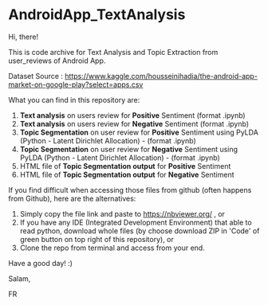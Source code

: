 # AndroidApp_TextAnalysis


Hi, there!

This is code archive for Text Analysis and Topic Extraction from user_reviews of Android App. 

Dataset Source : https://www.kaggle.com/housseinihadia/the-android-app-market-on-google-play?select=apps.csv

What you can find in this repository are:
1. <b>Text analysis</b> on users review for <b>Positive</b> Sentiment (format .ipynb)
2. <b>Text analysis</b> on users review for <b>Negative</b> Sentiment (format .ipynb)
3. <b>Topic Segmentation</b> on user review for <b>Positive</b> Sentiment using PyLDA (Python - Latent Dirichlet Allocation) - (format .ipynb)
4. <b>Topic Segmentation</b> on user review for <b>Negative</b> Sentiment using PyLDA (Python - Latent Dirichlet Allocation) - (format .ipynb)
5. HTML file of <b>Topic Segmentation output</b> for <b>Positive</b> Sentiment
6. HTML file of <b>Topic Segmentation output</b> for <b>Negative</b> Sentiment

If you find difficult when accessing those files from github (often happens from Github), here are the alternatives:
1. Simply copy the file link and paste to https://nbviewer.org/ , or
2. If you have any IDE (Integrated Development Environment) that able to read python, download whole files (by choose download ZIP in 'Code' of green button on top right of this repository), or
3. Clone the repo from terminal and access from your end. 

Have a good day! :)

Salam,

FR 
